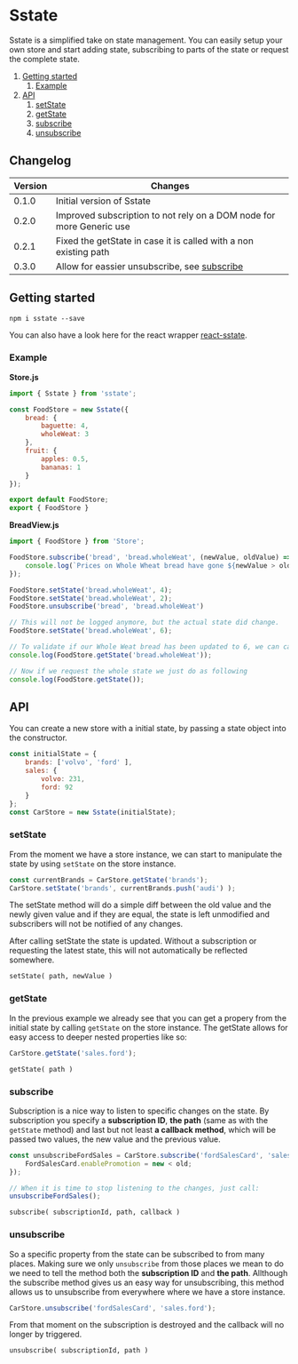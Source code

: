 # Sstate

Sstate is a simplified take on state management. You can easily setup your own store and start adding state, subscribing to parts of the state or request the complete state.

1. [Getting started](#getting-started)
    1. [Example](#example)
3. [API](#api)
    1. [setState](#setState)
    2. [getState](#getState)
    3. [subscribe](#subscribe)
    4. [unsubscribe](#unsubscribe)


## Changelog

| Version | Changes                     |
| ------- | --------------------------- |
| 0.1.0   | Initial version of Sstate |
| 0.2.0   | Improved subscription to not rely on a DOM node for more Generic use |
| 0.2.1   | Fixed the getState in case it is called with a non existing path |
| 0.3.0   | Allow for eassier unsubscribe, see [subscribe](#subscribe) |


## Getting started

`npm i sstate --save`

You can also have a look here for the react wrapper [react-sstate](https://www.npmjs.com/package/react-sstate).


### Example

**Store.js**

```javascript
import { Sstate } from 'sstate';

const FoodStore = new Sstate({ 
    bread: { 
        baguette: 4, 
        wholeWeat: 3 
    }, 
    fruit: { 
        apples: 0.5, 
        bananas: 1 
    } 
});

export default FoodStore;
export { FoodStore }
```

**BreadView.js**

```javascript
import { FoodStore } from 'Store'; 

FoodStore.subscribe('bread', 'bread.wholeWeat', (newValue, oldValue) => {
    console.log(`Prices on Whole Wheat bread have gone ${newValue > oldValue ? 'up' : 'down'}`);
});

FoodStore.setState('bread.wholeWeat', 4);
FoodStore.setState('bread.wholeWeat', 2);
FoodStore.unsubscribe('bread', 'bread.wholeWeat')

// This will not be logged anymore, but the actual state did change.
FoodStore.setState('bread.wholeWeat', 6);

// To validate if our Whole Weat bread has been updated to 6, we can call the following:
console.log(FoodStore.getState('bread.wholeWeat'));

// Now if we request the whole state we just do as following
console.log(FoodStore.getState());
```

## API

You can create a new store with a initial state, by passing a state object into the constructor.

```javascript
const initialState = { 
    brands: ['volvo', 'ford' ], 
    sales: {
        volvo: 231,
        ford: 92
    }
};
const CarStore = new Sstate(initialState);
```

### setState
From the moment we have a store instance, we can start to manipulate the state by using `setState` on the store instance.

```javascript
const currentBrands = CarStore.getState('brands');
CarStore.setState('brands', currentBrands.push('audi') );
```

The setState method will do a simple diff between the old value and the newly given value and if they are equal, the state is left unmodified and subscribers will not be notified of any changes.

After calling setState the state is updated. Without a subscription or requesting the latest state, this will not automatically be reflected somewhere.

`setState( path, newValue )`

### getState

In the previous example we already see that you can get a propery from the initial state by calling `getState` on the store instance. The getState allows for easy access to deeper nested properties like so:

```javascript
CarStore.getState('sales.ford');
```

`getState( path )` 

### subscribe

Subscription is a nice way to listen to specific changes on the state. By subscription you specify a **subscription ID**, **the path** (same as with the `getState` method) and last but not least **a callback method**, which will be passed two values, the new value and the previous value.

```javascript
const unsubscribeFordSales = CarStore.subscribe('fordSalesCard', 'sales.ford', (new, old) => {
    FordSalesCard.enablePromotion = new < old;
});

// When it is time to stop listening to the changes, just call:
unsubscribeFordSales();
```

`subscribe( subscriptionId, path, callback )`

### unsubscribe

So a specific property from the state can be subscribed to from many places. Making sure we only `unsubscribe` from those places we mean to do we need to tell the method both the **subscription ID** and **the path**. Allthough the subscribe method gives us an easy way for unsubscribing, this method allows us to unsubscribe from everywhere where we have a store instance.

```javascript
CarStore.unsubscribe('fordSalesCard', 'sales.ford');
```

From that moment on the subscription is destroyed and the callback will no longer by triggered.

`unsubscribe( subscriptionId, path )`

